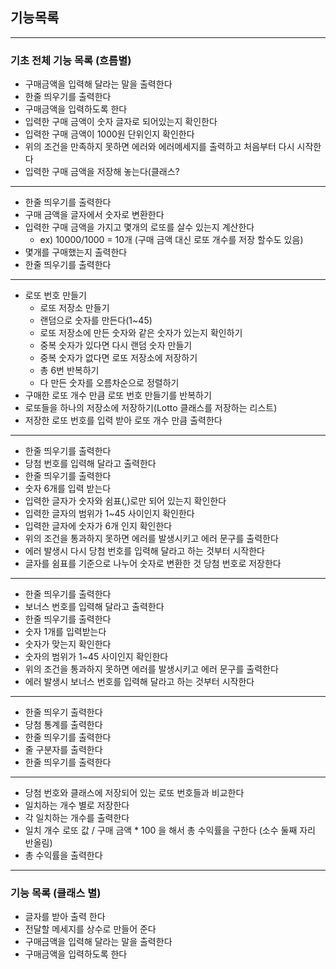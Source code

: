 ## 기능목록

------------------

### 기초 전체 기능 목록 (흐름별)
- 구매금액을 입력해 달라는 말을 출력한다
- 한줄 띄우기를 출력한다
- 구매금액을 입력하도록 한다
- 입력한 구매 금액이 숫자 글자로 되어있는지 확인한다
- 입력한 구매 금액이 1000원 단위인지 확인한다
- 위의 조건을 만족하지 못하면 에러와 에러메세지를 출력하고 처음부터 다시 시작한다
- 입력한 구매 금액을 저장해 놓는다(클래스?
------------------
- 한줄 띄우기를 출력한다
- 구매 금액을 글자에서 숫자로 변환한다
- 입력한 구매 금액을 가지고 몇개의 로또를 살수 있는지 계산한다 
  - ex) 10000/1000 = 10개 (구매 금액 대신 로또 개수를 저장 할수도 있음)
- 몇개를 구매했는지 출력한다
- 한줄 띄우기를 출력한다
--------------------
- 로또 번호 만들기
  - 로또 저장소 만들기
  - 랜덤으로 숫자를 만든다(1~45)
  - 로또 저장소에 만든 숫자와 같은 숫자가 있는지 확인하기
  - 중복 숫자가 있다면 다시 랜덤 숫자 만들기
  - 중복 숫자가 없다면 로또 저장소에 저장하기
  - 총 6번 반복하기
  - 다 만든 숫자를 오름차순으로 정렬하기
- 구매한 로또 개수 만큼 로또 번호 만들기를 반복하기
- 로또들을 하나의 저장소에 저장하기(Lotto 클래스를 저장하는 리스트)
- 저장한 로또 번호를 입력 받아 로또 개수 만큼 출력한다
--------------------
- 한줄 띄우기를 출력한다
- 당첨 번호를 입력해 달라고 출력한다
- 한줄 띄우기를 출력한다
- 숫자 6개를 입력 받는다
- 입력한 글자가 숫자와 쉼표(,)로만 되어 있는지 확인한다
- 입력한 글자의 범위가 1~45 사이인지 확인한다
- 입력한 글자에 숫자가 6개 인지 확인한다
- 위의 조건을 통과하지 못하면 에러를 발생시키고 에러 문구를 출력한다
- 에러 발생시 다시 당첨 번호를 입력해 달라고 하는 것부터 시작한다
- 글자를 쉼표를 기준으로 나누어 숫자로 변환한 것 당첨 번호로 저장한다
--------------------
- 한줄 띄우기를 출력한다
- 보너스 번호를 입력해 달라고 출력한다
- 한줄 띄우기를 출력한다
- 숫자 1개를 입력받는다
- 숫자가 맞는지 확인한다
- 숫자의 범위가 1~45 사이인지 확인한다
- 위의 조건을 통과하지 못하면 에러를 발생시키고 에러 문구를 출력한다
- 에러 발생시 보너스 번호를 입력해 달라고 하는 것부터 시작한다
--------------------
- 한줄 띄우기 출력한다
- 당첨 통계를 출력한다
- 한줄 띄우기를 출력한다
- 줄 구분자를 출력한다
- 한줄 띄우기를 출력한다
--------------------
- 당첨 번호와 클래스에 저장되어 있는 로또 번호들과 비교한다
- 일치하는 개수 별로 저장한다
- 각 일치하는 개수를 출력한다
- 일치 개수 로또 값 / 구매 금액 * 100 을 해서 총 수익률을 구한다 (소수 둘째 자리 반올림)
- 총 수익률을 출력한다
--------------------


### 기능 목록 (클래스 별)
- 글자를 받아 출력 한다
- 전달할 메세지를 상수로 만들어 준다
- 구매금액을 입력해 달라는 말을 출력한다
- 구매금액을 입력하도록 한다